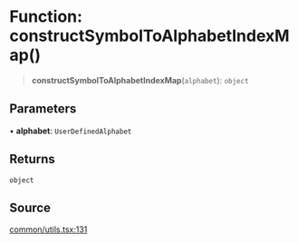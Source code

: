 # Function: constructSymbolToAlphabetIndexMap()

> **constructSymbolToAlphabetIndexMap**(`alphabet`): `object`

## Parameters

• **alphabet**: `UserDefinedAlphabet`

## Returns

`object`

## Source

[common/utils.tsx:131](https://github.com/riyavsinha/logomakerjs/blob/1a68b30ba77ebc4d7364dc66477b45820dec335d/src/common/utils.tsx#L131)
